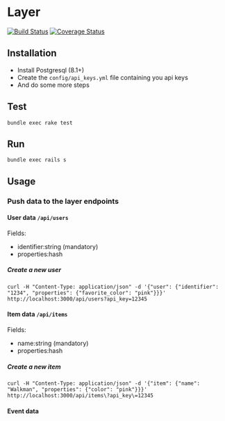 # Layer

[![Build Status](https://travis-ci.org/Willianvdv/layer.png)](https://travis-ci.org/Willianvdv/layer)
[![Coverage Status](https://coveralls.io/repos/Willianvdv/layer/badge.png?branch=master)](https://coveralls.io/r/Willianvdv/layer?branch=master)

## Installation

- Install Postgresql (8.1+)
- Create the `config/api_keys.yml` file containing you api keys
- And do some more steps

## Test
```
bundle exec rake test
```

## Run
```
bundle exec rails s
```

## Usage

### Push data to the layer endpoints

#### User data `/api/users`

Fields:
- identifier:string (mandatory)
- properties:hash

##### Create a new user
```
curl -H "Content-Type: application/json" -d '{"user": {"identifier": "1234", "properties": {"favorite_color": "pink"}}}' http://localhost:3000/api/users?api_key=12345
```

#### Item data `/api/items`

Fields:
- name:string (mandatory)
- properties:hash

##### Create a new item
```
curl -H "Content-Type: application/json" -d '{"item": {"name": "Walkman", "properties": {"color": "pink"}}}' http://localhost:3000/api/items\?api_key\=12345
```

#### Event data
